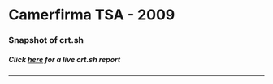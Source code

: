 # Camerfirma TSA - 2009
### Snapshot of crt.sh
##### Click [here](https://crt.sh/?q=4C2512B5DBC0D354C7214250B8256D4BFB608941969B8D89C4215021E0B2B905) for a live crt.sh report

---
